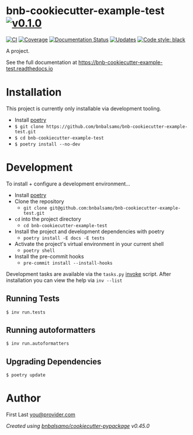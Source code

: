 # bnb-cookiecutter-example-test [![v0.1.0](https://img.shields.io/badge/version-0.1.0-blue.svg)](https://github.com/bnbalsamo/bnb-cookiecutter-example-test/releases)

[![CI](https://github.com/bnbalsamo/bnb-cookiecutter-example-test/workflows/CI/badge.svg?branch=main)](https://github.com/bnbalsamo/bnb-cookiecutter-example-test/actions)
[![Coverage](https://codecov.io/gh/bnbalsamo/bnb-cookiecutter-example-test/branch/main/graph/badge.svg)](https://codecov.io/gh/bnbalsamo/bnb-cookiecutter-example-test/)
[![Documentation Status](https://readthedocs.org/projects/bnb-cookiecutter-example-test/badge/?version=latest)](http://bnb-cookiecutter-example-test.readthedocs.io/en/latest/?badge=latest)
[![Updates](https://pyup.io/repos/github/bnbalsamo/bnb-cookiecutter-example-test/shield.svg)](https://pyup.io/repos/github/bnbalsamo/bnb-cookiecutter-example-test/)
[![Code style: black](https://img.shields.io/badge/code%20style-black-000000.svg)](https://github.com/ambv/black)

A project.

See the full documentation at https://bnb-cookiecutter-example-test.readthedocs.io

# Installation

This project is currently only installable via development tooling.

- Install [poetry](https://python-poetry.org/)
- ```$ git clone https://github.com/bnbalsamo/bnb-cookiecutter-example-test.git```
- ```$ cd bnb-cookiecutter-example-test```
- ```$ poetry install --no-dev```

# Development

To install + configure a development environment...

- Install [poetry](https://python-poetry.org/)
- Clone the repository
    - `git clone git@github.com:bnbalsamo/bnb-cookiecutter-example-test.git`
- `cd` into the project directory
    - `cd bnb-cookiecutter-example-test`
- Install the project and development dependencies with poetry
    - `poetry install -E docs -E tests`
- Activate the project's virtual environment in your current shell
    - `poetry shell`
- Install the pre-commit hooks
    - `pre-commit install --install-hooks`

Development tasks are available via the `tasks.py` [invoke](http://www.pyinvoke.org/)
script. After installation you can view the help via `inv --list`

## Running Tests
```
$ inv run.tests
```

## Running autoformatters
```
$ inv run.autoformatters
```

## Upgrading Dependencies
```
$ poetry update
```

# Author
First Last <you@provider.com>

_Created using [bnbalsamo/cookiecutter-pypackage](https://github.com/bnbalsamo/cookiecutter-pypackage) v0.45.0_
